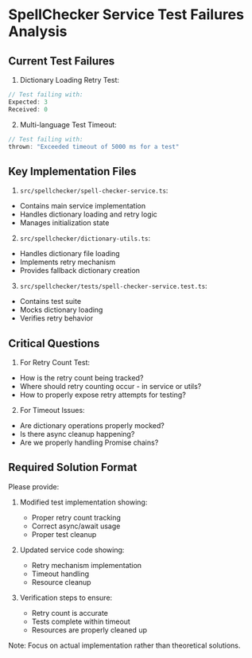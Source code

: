 # SpellChecker Service Test Failures Analysis

## Current Test Failures

1. Dictionary Loading Retry Test:
```typescript
// Test failing with:
Expected: 3
Received: 0
```

2. Multi-language Test Timeout:
```typescript
// Test failing with:
thrown: "Exceeded timeout of 5000 ms for a test"
```

## Key Implementation Files

1. `src/spellchecker/spell-checker-service.ts`:
- Contains main service implementation
- Handles dictionary loading and retry logic
- Manages initialization state

2. `src/spellchecker/dictionary-utils.ts`:
- Handles dictionary file loading
- Implements retry mechanism
- Provides fallback dictionary creation

3. `src/spellchecker/tests/spell-checker-service.test.ts`:
- Contains test suite
- Mocks dictionary loading
- Verifies retry behavior

## Critical Questions

1. For Retry Count Test:
- How is the retry count being tracked?
- Where should retry counting occur - in service or utils?
- How to properly expose retry attempts for testing?

2. For Timeout Issues:
- Are dictionary operations properly mocked?
- Is there async cleanup happening?
- Are we properly handling Promise chains?

## Required Solution Format

Please provide:

1. Modified test implementation showing:
   - Proper retry count tracking
   - Correct async/await usage
   - Proper test cleanup

2. Updated service code showing:
   - Retry mechanism implementation
   - Timeout handling
   - Resource cleanup

3. Verification steps to ensure:
   - Retry count is accurate
   - Tests complete within timeout
   - Resources are properly cleaned up

Note: Focus on actual implementation rather than theoretical solutions.
